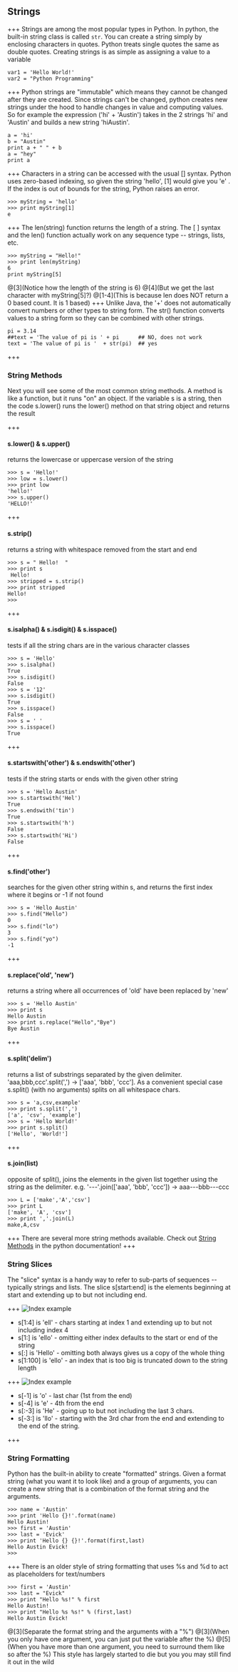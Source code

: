 ## Strings
+++
Strings are among the most popular types in Python. In python, the built-in string class is called `str`. You can create a string simply by enclosing characters in quotes. Python treats single quotes the same as double quotes. Creating strings is as simple as assigning a value to a variable

```
var1 = 'Hello World!'
var2 = "Python Programming"
```
+++
Python strings are "immutable" which means they cannot be changed after they are created. Since strings can't be changed, python creates new strings under the hood to handle changes in value and computing values. So for example the expression ('hi' + 'Austin') takes in the 2 strings 'hi' and 'Austin' and builds a new string 'hiAustin'.
```
a = 'hi'
b = "Austin"
print a + " " + b
a = "hey"
print a
```
+++
Characters in a string can be accessed with the usual [] syntax. Python uses zero-based indexing, so given the string 'hello', [1] would give you 'e' . If the index is out of bounds for the string, Python raises an error.
```
>>> myString = 'hello'
>>> print myString[1]
e
```
+++
 The len(string) function returns the length of a string. The [ ] syntax and the len() function actually work on any sequence type -- strings, lists, etc.
 ```
>>> myString = "Hello!"
>>> print len(myString)
6
print myString[5]
 ```
@[3](Notice how the length of the string is 6)
@[4](But we get the last character with myString[5]?)
@[1-4](This is because len does NOT return a 0 based count. It is 1 based)
+++
Unlike Java, the '+' does not automatically convert numbers or other types to string form. The str() function converts values to a string form so they can be combined with other strings.
```
pi = 3.14
##text = 'The value of pi is ' + pi      ## NO, does not work
text = 'The value of pi is '  + str(pi)  ## yes
```
+++
### String Methods
Next you will see some of the most common string methods. A method is like a function, but it runs "on" an object. If the variable s is a string, then the code s.lower() runs the lower() method on that string object and returns the result

+++
#### s.lower() & s.upper()
returns the lowercase or uppercase version of the string
```
>>> s = 'Hello!'
>>> low = s.lower()
>>> print low
'hello!'
>>> s.upper()
'HELLO!'
```

+++
#### s.strip()
returns a string with whitespace removed from the start and end
```
>>> s = " Hello!  "
>>> print s
 Hello!  
>>> stripped = s.strip()
>>> print stripped
Hello!
>>>
```
+++
#### s.isalpha() & s.isdigit() & s.isspace()
tests if all the string chars are in the various character classes
```
>>> s = 'Hello'
>>> s.isalpha()
True
>>> s.isdigit()
False
>>> s = '12'
>>> s.isdigit()
True
>>> s.isspace()
False
>>> s = ' '
>>> s.isspace()
True
```
+++
#### s.startswith('other') &  s.endswith('other')
tests if the string starts or ends with the given other string
```
>>> s = 'Hello Austin'
>>> s.startswith('Hel')
True
>>> s.endswith('tin')
True
>>> s.startswith('h')
False
>>> s.startswith('Hi')
False
```
+++
#### s.find('other')
searches for the given other string within s, and returns the first index where it begins or -1 if not found
```
>>> s = 'Hello Austin'
>>> s.find("Hello")
0
>>> s.find("lo")
3
>>> s.find("yo")
-1
```
+++
#### s.replace('old', 'new')
returns a string where all occurrences of 'old' have been replaced by 'new'
```
>>> s = 'Hello Austin'
>>> print s
Hello Austin
>>> print s.replace("Hello","Bye")
Bye Austin
```
+++
#### s.split('delim')
returns a list of substrings separated by the given delimiter. 'aaa,bbb,ccc'.split(',') -> ['aaa', 'bbb', 'ccc']. As a convenient special case s.split() (with no arguments) splits on all whitespace chars.
```
>>> s = 'a,csv,example'
>>> print s.split(',')
['a', 'csv', 'example']
>>> s = 'Hello World!'
>>> print s.split()
['Hello', 'World!']
```
+++
#### s.join(list)
opposite of split(), joins the elements in the given list together using the string as the delimiter. e.g. '---'.join(['aaa', 'bbb', 'ccc']) -> aaa---bbb---ccc
```
>>> L = ['make','A','csv']
>>> print L
['make', 'A', 'csv']
>>> print ','.join(L)
make,A,csv
```
+++
There are several more string methods available. Check out [String Methods](https://docs.python.org/2/library/stdtypes.html#string-methods) in the python documentation!
+++
### String Slices
The "slice" syntax is a handy way to refer to sub-parts of sequences -- typically strings and lists. The slice s[start:end] is the elements beginning at start and extending up to but not including end.

+++
![Index example](https://developers.google.com/edu/python/images/hello.png)
- s[1:4] is 'ell' - chars starting at index 1 and extending up to but not including index 4
- s[1:] is 'ello' - omitting either index defaults to the start or end of the string
- s[:] is 'Hello' - omitting both always gives us a copy of the whole thing
- s[1:100] is 'ello' - an index that is too big is truncated down to the string length

+++
![Index example](https://developers.google.com/edu/python/images/hello.png)
- s[-1] is 'o' - last char (1st from the end)
- s[-4] is 'e' - 4th from the end
- s[:-3] is 'He' - going up to but not including the last 3 chars.
- s[-3:] is 'llo' - starting with the 3rd char from the end and extending to the end of the string.

+++
### String Formatting
Python has the built-in ability to create "formatted" strings. Given a format string (what you want it to look like) and a group of arguments, you can create a new string that is a combination of the format string and the arguments.
```
>>> name = 'Austin'
>>> print 'Hello {}!'.format(name)
Hello Austin!
>>> first = 'Austin'
>>> last = 'Evick'
>>> print 'Hello {} {}!'.format(first,last)
Hello Austin Evick!
>>>
```
+++
There is an older style of string formatting that uses %s and %d to act as placeholders for text/numbers
```
>>> first = 'Austin'
>>> last = "Evick"
>>> print "Hello %s!" % first
Hello Austin!
>>> print "Hello %s %s!" % (first,last)
Hello Austin Evick!
```
@[3](Separate the format string and the arguments with a "%")
@[3](When you only have one argument, you can just put the variable after the %)
@[5](When you have more than one argument, you need to surround them like so after the %)
This style has largely started to die but you you may still find it out in the wild
